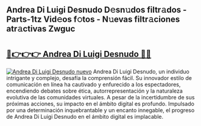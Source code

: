 ## Andrea Di Luigi Desnudo D𝚎sn𝚞dos filtr𝚊dos - Parts-1tz Vid𝚎os f𝚘tos - N𝚞evas filtr𝚊ciones atr𝚊ctivas Zwguc

# <h2><a href="http://mbar3es.tromn.icu/?c=Andrea+Di+Luigi+Desnudo">🔗👉👉👉 Andrea Di Luigi Desnudo 🔗🔗</a></h2>

[![Andrea Di Luigi Desnudo nuevo](https://i.imgur.com/pEAQMta.gif)](http://mbar3es.tromn.icu/?c=Andrea+Di+Luigi+Desnudo)
Andrea Di Luigi Desnudo, un individuo intrigante y complejo, desafía la comprensión fácil. Su innovador estilo de comunicación en línea ha cautivado y enfurecido a los espectadores, encendiendo debates sobre ética, autorrepresentación y la naturaleza evolutiva de las comunidades virtuales. A pesar de la incertidumbre de sus próximas acciones, su impacto en el ámbito digital es profundo. Impulsado por una determinación inquebrantable y un encanto innegable, el progreso de Andrea Di Luigi Desnudo en el ámbito digital es implacable.

